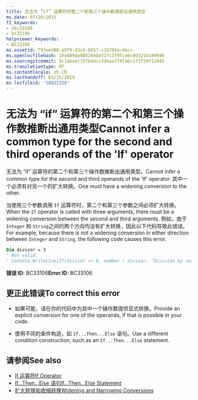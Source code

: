 ```yaml
---
title: 无法为 “if” 运算符的第二个和第三个操作数推断出通用类型
ms.date: 07/20/2015
f1_keywords:
- vbc33106
- bc33106
helpviewer_keywords:
- BC33106
ms.assetid: 793eed88-a9f9-43e3-b657-c16795ecbbcc
ms.openlocfilehash: 16a6894a88526ebe527c1f0fce6c0d321bc89946
ms.sourcegitcommit: 5c1abeec15fbddcc7dbaa729fabc1f1f29f12045
ms.translationtype: MT
ms.contentlocale: zh-CN
ms.lasthandoff: 03/15/2019
ms.locfileid: "58022328"
---
```

# <a name="cannot-infer-a-common-type-for-the-second-and-third-operands-of-the-if-operator"></a><span data-ttu-id="c4ea1-102">无法为 “if” 运算符的第二个和第三个操作数推断出通用类型</span><span class="sxs-lookup"><span data-stu-id="c4ea1-102">Cannot infer a common type for the second and third operands of the 'If' operator</span></span>
<span data-ttu-id="c4ea1-103">无法为 “if” 运算符的第二个和第三个操作数推断出通用类型。</span><span class="sxs-lookup"><span data-stu-id="c4ea1-103">Cannot infer a common type for the second and third operands of the 'If' operator.</span></span> <span data-ttu-id="c4ea1-104">其中一个必须有对另一个的扩大转换。</span><span class="sxs-lookup"><span data-stu-id="c4ea1-104">One must have a widening conversion to the other.</span></span>  
  
 <span data-ttu-id="c4ea1-105">当使用三个参数调用 `If` 运算符时，第二个和第三个参数之间必须扩大转换。</span><span class="sxs-lookup"><span data-stu-id="c4ea1-105">When the `If` operator is called with three arguments, there must be a widening conversion between the second and third arguments.</span></span> <span data-ttu-id="c4ea1-106">例如，由于 `Integer` 和 `String`之间的两个方向均没有扩大转换，因此以下代码导致此错误。</span><span class="sxs-lookup"><span data-stu-id="c4ea1-106">For example, because there is not a widening conversion in either direction between `Integer` and `String`, the following code causes this error.</span></span>  
  
```vb  
Dim divisor = 3  
' Not valid.  
' Console.WriteLine(If(divisor <> 0, number \ divisor, "Division by zero"))  
```  
  
 <span data-ttu-id="c4ea1-107">**错误 ID:** BC33106</span><span class="sxs-lookup"><span data-stu-id="c4ea1-107">**Error ID:** BC33106</span></span>  
  
## <a name="to-correct-this-error"></a><span data-ttu-id="c4ea1-108">更正此错误</span><span class="sxs-lookup"><span data-stu-id="c4ea1-108">To correct this error</span></span>  
  
-   <span data-ttu-id="c4ea1-109">如果可能，请在你的代码中为其中一个操作数提供显式转换。</span><span class="sxs-lookup"><span data-stu-id="c4ea1-109">Provide an explicit conversion for one of the operands, if that is possible in your code.</span></span>  
  
-   <span data-ttu-id="c4ea1-110">使用不同的条件构造，如 `If...Then...Else` 语句。</span><span class="sxs-lookup"><span data-stu-id="c4ea1-110">Use a different condition construction, such as an `If...Then...Else` statement.</span></span>  
  
## <a name="see-also"></a><span data-ttu-id="c4ea1-111">请参阅</span><span class="sxs-lookup"><span data-stu-id="c4ea1-111">See also</span></span>

- [<span data-ttu-id="c4ea1-112">If 运算符</span><span class="sxs-lookup"><span data-stu-id="c4ea1-112">If Operator</span></span>](../../visual-basic/language-reference/operators/if-operator.md)
- [<span data-ttu-id="c4ea1-113">If...Then...Else 语句</span><span class="sxs-lookup"><span data-stu-id="c4ea1-113">If...Then...Else Statement</span></span>](../../visual-basic/language-reference/statements/if-then-else-statement.md)
- [<span data-ttu-id="c4ea1-114">扩大转换和收缩转换</span><span class="sxs-lookup"><span data-stu-id="c4ea1-114">Widening and Narrowing Conversions</span></span>](../../visual-basic/programming-guide/language-features/data-types/widening-and-narrowing-conversions.md)
